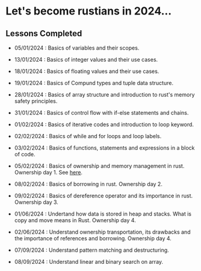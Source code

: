 # Let's become rustians in 2024...




## Lessons Completed


- 05/01/2024 : Basics of variables and their scopes.
- 13/01/2024 : Basics of integer values and their use cases.
- 18/01/2024 : Basics of floating values and their use cases.
- 19/01/2024 : Basics of Compund types and tuple data structure.
- 28/01/2024 : Basics of array structure and introduction to rust's memory safety principles.
- 31/01/2024 : Basics of control flow with if-else statements and chains.
- 01/02/2024 : Basics of iterative codes and introduction to loop keyword.
- 02/02/2024 : Basics of while and for loops and loop labels.
- 03/02/2024 : Basics of functions, statements and expressions in a block of code.
- 05/02/2024 : Basics of ownership and memory management in rust. Ownership day 1. See [here](https://rust-book.cs.brown.edu/ch04-01-what-is-ownership.html#ownership-as-a-discipline-for-memory-safety).

- 08/02/2024 : Basics of borrowing in rust. Ownership day 2.
- 09/02/2024 : Basics of dereference operator and its importance in rust. Ownership day 3.
- 01/06/2024 : Undertand how data is stored in heap and stacks. What is copy and move means in Rust. Ownership day 4.
- 02/06/2024 : Understand ownership transportation, its drawbacks and the importance  of references and borrowing. Ownership day 4.
- 07/09/2024 : Understand pattern matching and destructuring.
- 08/09/2024 : Understand linear and binary search on array.
